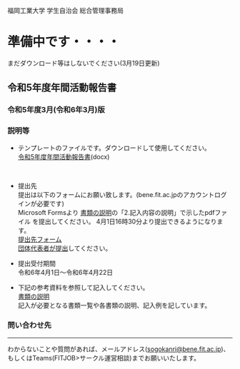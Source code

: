 福岡工業大学 学生自治会 総合管理事務局
# 準備中です・・・・
まだダウンロード等はしないでください(3月19日更新)
## 令和5年度年間活動報告書
### 令和5年度3月(令和6年3月)版

### 説明等
- テンプレートのファイルです。ダウンロードして使用してください。  
[令和5年度年間活動報告書](https://github.com/fit-sogokanri/documents/blob/main/annual-activity-report/distribution/%E5%B9%B4%E9%96%93%E6%B4%BB%E5%8B%95%E5%A0%B1%E5%91%8A%E6%9B%B8-%E3%83%86%E3%83%B3%E3%83%97%E3%83%AC%E3%83%BC%E3%83%88.docx)(docx)  
<br>

- 提出先  
  提出は以下のフォームにお願い致します。(bene.fit.ac.jpのアカウントログインが必要です) <br>
  Microsoft Formsより [書類の説明](./docs/書類の説明.md)の「2.記入内容の説明」で示したpdfファイル を提出してください。
4月1日16時30分より提出できるようになります。    
  [提出先フォーム](https://forms.office.com/r/GdMbdRb0Tw)  
  <ins>団体代表者が提出</ins>してください。

- 提出受付期間  
  令和6年4月1日～令和6年4月22日  

- 下記の参考資料を参照して記入してください。  
  [書類の説明](./docs/書類の説明.md)  
  記入が必要となる書類一覧や各書類の説明、記入例を記しています。  

### 問い合わせ先
---
わからないことや質問があれば、メールアドレス(sogokanri@bene.fit.ac.jp)、もしくはTeams(FITJOB>サークル運営相談)までお願いいたします。
